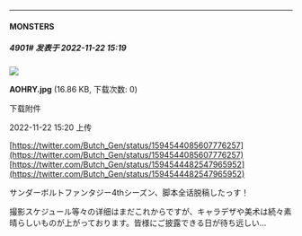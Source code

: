 

*****

####  MONSTERS  
##### 4901#       发表于 2022-11-22 15:19

<img src="https://img.saraba1st.com/forum/202211/22/152007wjdhw4p2hc666dwz.jpg" referrerpolicy="no-referrer">

<strong>AOHRY.jpg</strong> (16.86 KB, 下载次数: 0)

下载附件

2022-11-22 15:20 上传

[https://twitter.com/Butch_Gen/status/1594544085607776257](https://twitter.com/Butch_Gen/status/1594544085607776257)
[https://twitter.com/Butch_Gen/status/1594544482547965952](https://twitter.com/Butch_Gen/status/1594544482547965952)

サンダーボルトファンタジー4thシーズン、脚本全话脱稿したっす！

撮影スケジュール等々の详细はまだこれからですが、キャラデザや美术は続々素晴らしいものが上がっております。皆様にご披露できる日が待ち远しい…

